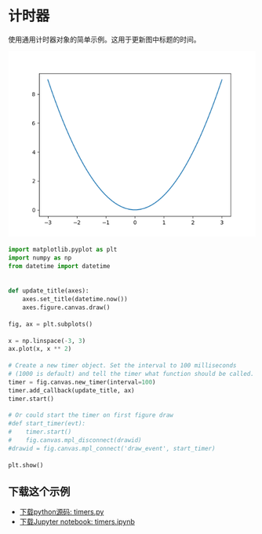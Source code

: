 # 计时器

使用通用计时器对象的简单示例。这用于更新图中标题的时间。

![计时器](/static/images/gallery/sphx_glr_timers_001.png)

```python
import matplotlib.pyplot as plt
import numpy as np
from datetime import datetime


def update_title(axes):
    axes.set_title(datetime.now())
    axes.figure.canvas.draw()

fig, ax = plt.subplots()

x = np.linspace(-3, 3)
ax.plot(x, x ** 2)

# Create a new timer object. Set the interval to 100 milliseconds
# (1000 is default) and tell the timer what function should be called.
timer = fig.canvas.new_timer(interval=100)
timer.add_callback(update_title, ax)
timer.start()

# Or could start the timer on first figure draw
#def start_timer(evt):
#    timer.start()
#    fig.canvas.mpl_disconnect(drawid)
#drawid = fig.canvas.mpl_connect('draw_event', start_timer)

plt.show()
```

## 下载这个示例
            
- [下载python源码: timers.py](https://matplotlib.org/_downloads/timers.py)
- [下载Jupyter notebook: timers.ipynb](https://matplotlib.org/_downloads/timers.ipynb)